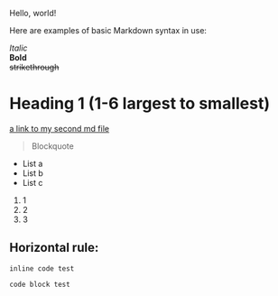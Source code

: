Hello, world!

Here are examples of basic Markdown syntax in use:

*Italic*   
**Bold**  
~~strikethrough~~
# Heading 1 (1-6 largest to smallest)
[a link to my second md file](https://quantiumtech.github.io/cse15l-lab-reports/test.html)

>Blockquote  

* List a
* List b
* List c

1. 1
2. 2
3. 3

Horizontal rule:
---

`inline code
 test`
 
```
code block test
```
